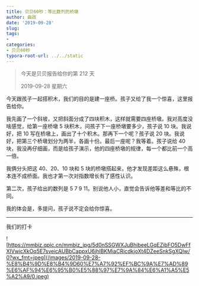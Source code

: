 ```yaml
---
title: 贝贝60秒：等比数列的桥墩
author: 曲政
date: '2019-09-28'
slug: 
tags:
- 
categories:
- 贝贝60秒
typora-root-url: ../../static
---
```

>   今天是贝贝报告给你的第 212 天
>
>   2019-09-28 星期六

今天跟孩子一起搭积木，我们的目的是建一座桥。孩子又给了我一个惊喜，这里报告给你。

我先画了一个斜坡，又把斜面分成了四块积木，这样就需要四座桥墩。我对高度没啥感觉，给第一座桥墩 5 块积木，问孩子下一座桥墩要多少，孩子说 10 块。我说好，把 10 写在桥墩上，画出了十个积木。那再下一个呢？孩子说 20 块。我说好，把第三个桥墩划分为两半，各画十份。最后一座呢？我等着。孩子说给 40 块，我没再仔细画，而是给孩子演示，他的四座桥墩的规律，每一个都比前一个高一倍。

我俩分头把这 40、20、10 块和 5 块的桥墩搭起来，他才发现差距这么悬殊，根本连不成桥面。我也才第一次对指数增长有了感性认识。

第二次，孩子给出的数列是 5 7 9 11。别说他人小，直觉会告诉他等差和等比的不同。

我的体会是，多提问，孩子说不定会给你惊喜。

------

我们的打卡

![https://mmbiz.qpic.cn/mmbiz_jpg/5d0nSSGWXJuBhibeeLGqEZibFO5DwFfXIVwicXkOq5E7sveicAUBbCappxU6jhIBKMiaCRicdkjoXt4DZeeSnkSgXQIw/0?wx_fmt=jpeg](/images/2019-09-28-%E8%B4%9D%E8%B4%9D60%E7%A7%92%EF%BC%9A%E7%AD%89%E6%AF%94%E6%95%B0%E5%88%97%E7%9A%84%E6%A1%A5%E5%A2%A9/0.jpeg)


